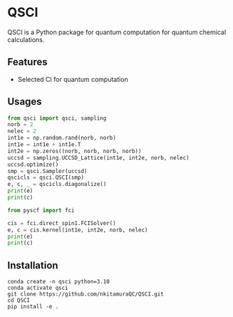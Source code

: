 # QSCI
QSCI is a Python package for quantum computation for quantum chemical calculations.

## Features
- Selected CI for quantum computation

## Usages

```python
from qsci import qsci, sampling
norb = 2
nelec = 2
int1e = np.random.rand(norb, norb)
int1e = int1e + int1e.T
int2e = np.zeros((norb, norb, norb, norb))
uccsd = sampling.UCCSD_Lattice(int1e, int2e, norb, nelec)
uccsd.optimize()
smp = qsci.Sampler(uccsd)
qscicls = qsci.QSCI(smp)
e, c, _ = qscicls.diagonalize()
print(e)
print(c)

from pyscf import fci

cis = fci.direct_spin1.FCISolver()
e, c = cis.kernel(int1e, int2e, norb, nelec)
print(e)
print(c)
```

## Installation

```shell
conda create -n qsci python=3.10
conda activate qsci
git clone https://github.com/nkitamuraQC/QSCI.git
cd QSCI
pip install -e .
```
